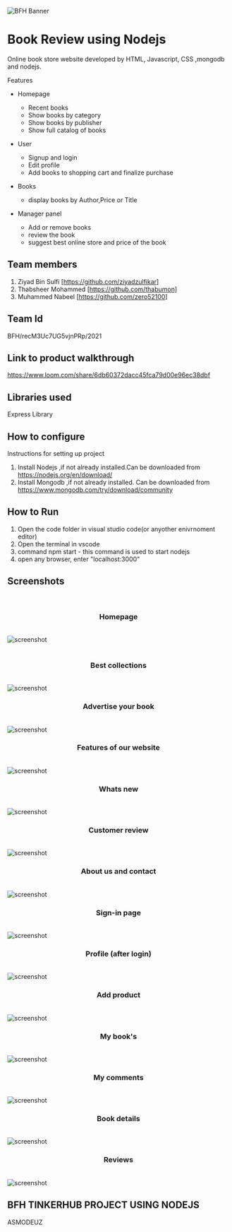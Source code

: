 ![BFH Banner](https://trello-attachments.s3.amazonaws.com/542e9c6316504d5797afbfb9/542e9c6316504d5797afbfc1/39dee8d993841943b5723510ce663233/Frame_19.png)
# Book Review using Nodejs
Online book store website developed by HTML, Javascript, CSS ,mongodb and nodejs.

 Features
- Homepage
  - Recent books
  - Show books by category
  - Show books by publisher
  - Show full catalog of books
  
- User
  - Signup and login
  - Edit profile
  - Add books to shopping cart and finalize purchase
  
- Books
   - display books by Author,Price or Title
    
- Manager panel
  - Add or remove books 
  - review the book
  - suggest best online store and price of the book 
  
## Team members

1. Ziyad Bin Sulfi    [https://github.com/ziyadzulfikar]
2. Thabsheer Mohammed [https://github.com/thabumon]
3. Muhammed Nabeel    [https://github.com/zero52100]

## Team Id

 BFH/recM3Uc7UG5vjnPRp/2021
 
## Link to product walkthrough

https://www.loom.com/share/6db60372dacc45fca79d00e96ec38dbf

## Libraries used

Express Library


## How to configure

Instructions for setting up project
1.  Install Nodejs ,if not already installed.Can be downloaded from https://nodejs.org/en/download/
2.  Install Mongodb ,if not already installed. Can be downloaded from https://www.mongodb.com/try/download/community

## How to Run
 
 1.  Open the code folder in visual studio code(or anyother enivrnoment editor)
 2.  Open the terminal in vscode
 3.  command npm start - this command is used to start nodejs
 4.  open any browser, enter "localhost:3000"  
 
 
 ## Screenshots
 
 <p align="center"><Br><H3 align="center">Homepage</H3>
 <br>
<img alt="screenshot" src="https://github.com/ziyadzulfikar/BookReview/blob/master/screenshots/1.png" />
<br>
<br><H3 align="center">Best collections</H3>
<br>
<img alt=" screenshot" src="https://github.com/ziyadzulfikar/BookReview/blob/master/screenshots/2.png" />
<br><H3 align="center">Advertise your book</H3>
<br>
<img alt=" screenshot" src="https://github.com/ziyadzulfikar/BookReview/blob/master/screenshots/3.png" />
<br><H3 align="center">Features of our website</H3>
<br>
<img alt="screenshot"src="https://github.com/ziyadzulfikar/BookReview/blob/master/screenshots/4.png" />
<br><H3 align="center">Whats new</H3>
<br>
<img alt="screenshot" src="https://github.com/ziyadzulfikar/BookReview/blob/master/screenshots/5.png" />
<br><H3 align="center">Customer review</H3>
<br>
<img alt=" screenshot" src="https://github.com/ziyadzulfikar/BookReview/blob/master/screenshots/6.png" />
<br><H3 align="center">About us and contact</H3>
<br>
<img alt="screenshot" src="https://github.com/ziyadzulfikar/BookReview/blob/master/screenshots/7.png" />
<br> <H3 align="center">Sign-in page</H3>
<br>
<img alt="screenshot" src="https://github.com/ziyadzulfikar/BookReview/blob/master/screenshots/8.png" />
<br> <H3 align="center">Profile (after login)</H3>
<br>
<img alt="screenshot" src="https://github.com/ziyadzulfikar/BookReview/blob/master/screenshots/9.png" />
<br> <H3 align="center"> Add product</H3>
<br>
<img alt="screenshot" src="https://github.com/ziyadzulfikar/BookReview/blob/master/screenshots/10.png" />
<br><H3 align="center">My book's</H3>
<br>
<img alt="screenshot" src="https://github.com/ziyadzulfikar/BookReview/blob/master/screenshots/11.png" />
<br><H3 align="center"> My comments</H3>
<br>
<img alt="screenshot" src="https://github.com/ziyadzulfikar/BookReview/blob/master/screenshots/12.png" />
<br> <H3 align="center">Book details</H3>
<br>
<img alt="screenshot" src="https://github.com/ziyadzulfikar/BookReview/blob/master/screenshots/13.png" />
<br><H3 align="center"> Reviews</H3>
<br>
<img alt="screenshot" src="https://github.com/ziyadzulfikar/BookReview/blob/master/screenshots/14.png" />
</p>

## BFH TINKERHUB PROJECT USING NODEJS 
  
  ASMODEUZ
